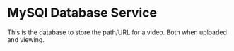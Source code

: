 # MySQl Database Service

This is the database to store the path/URL for a video. Both when uploaded and viewing.
